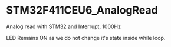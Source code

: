 # STM32F411CEU6_AnalogRead
Analog read with STM32 and Interrupt, 1000Hz

LED Remains ON as we do not change it's state inside while loop.

